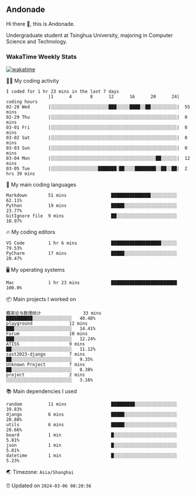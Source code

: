 ## Andonade

Hi there 👋, this is Andonade.

Undergraduate student at Tsinghua University, majoring in Computer Science and Technology.

### WakaTime Weekly Stats

[![wakatime](https://wakatime.com/badge/user/018bd8cc-ca3d-4a3e-a11d-74879d0e0c99.svg)](https://wakatime.com/@018bd8cc-ca3d-4a3e-a11d-74879d0e0c99)

🧑‍💻 My coding activity 

```text
I coded for 1 hr 23 mins in the last 7 days
          		|1      4       8      12      16      20      24|	coding hours
02-28 Wed		|░░░░░░░░░░░░░░░░░░░░░░███░░░░░████░░██░░░░░░░░░░|	55 mins
02-29 Thu		|░░░░░░░░░░░░░░░░░░░░░░░░░░░░░░░░░░░░░░░░░░░░░░░░|	0 mins
03-01 Fri		|░░░░░░░░░░░░░░░░░░░░░░░░░░░░░░░░░░░░░░░░░░░░░░░░|	0 mins
03-02 Sat		|░░░░░░░░░░░░░░░░░░░░░░░░░░░░░░░░░░░░░░░░░░░░░░░░|	0 mins
03-03 Sun		|░░░░░░░░░░░░░░░░░░░░░░░░░░░░░░░░░░░░░░░░░░░░░░░░|	0 mins
03-04 Mon		|░░░░░░░░░░░░░░░░░░░░░░░░░░░░░░░░░░░░░░░░██░░░░░░|	12 mins
03-05 Tue		|░░░░░░░░░░░░░░░░░░███████░██░░░░████████░░██░░██|	2 hrs 39 mins
```

🌱 My main coding languages 

```text
Markdown       	51 mins             	███████████████░░░░░░░░░░	62.11%
Python         	19 mins             	█████░░░░░░░░░░░░░░░░░░░░	23.77%
GitIgnore file 	9 mins              	██░░░░░░░░░░░░░░░░░░░░░░░	10.97%
```

🔥 My coding editors 

```text
VS Code        	1 hr 6 mins         	███████████████████░░░░░░	79.53%
PyCharm        	17 mins             	█████░░░░░░░░░░░░░░░░░░░░	20.47%
```

🖥️ My operating systems 

```text
Mac            	1 hr 23 mins        	█████████████████████████	100.0%
```

📦 Main projects I worked on 

```text
概率论与数理统计            	33 mins             	██████████░░░░░░░░░░░░░░░	40.48%
playground          	12 mins             	███░░░░░░░░░░░░░░░░░░░░░░	14.41%
Forum               	10 mins             	███░░░░░░░░░░░░░░░░░░░░░░	12.24%
ATISS               	9 mins              	██░░░░░░░░░░░░░░░░░░░░░░░	11.12%
sast2023-django     	7 mins              	██░░░░░░░░░░░░░░░░░░░░░░░	9.35%
Unknown Project     	7 mins              	██░░░░░░░░░░░░░░░░░░░░░░░	8.38%
project             	2 mins              	░░░░░░░░░░░░░░░░░░░░░░░░░	3.16%
```

📚 Main dependencies I used 

```text
random         	11 mins             	█████████░░░░░░░░░░░░░░░░	39.83%
django         	6 mins              	█████░░░░░░░░░░░░░░░░░░░░	20.88%
utils          	6 mins              	█████░░░░░░░░░░░░░░░░░░░░	20.66%
board          	1 min               	█░░░░░░░░░░░░░░░░░░░░░░░░	5.81%
json           	1 min               	█░░░░░░░░░░░░░░░░░░░░░░░░	5.81%
datetime       	1 min               	█░░░░░░░░░░░░░░░░░░░░░░░░	5.23%
```

🌏 Timezone: `Asia/Shanghai`

⏰ Updated on `2024-03-06 00:20:56`